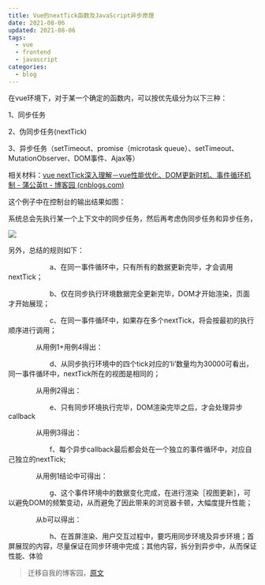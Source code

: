 ```yaml
---
title: Vue的nextTick函数及JavaScript异步原理
date: 2021-08-06
updated: 2021-08-06
tags:
  - vue
  - frontend
  - javascript
categories:
  - blog
---
```



在vue环境下，对于某一个确定的函数内，可以按优先级分为以下三种：



1、同步任务

2、伪同步任务(nextTick)

3、异步任务（setTimeout、promise（microtask queue）、setTimeout、MutationObserver、DOM事件、Ajax等）



相关材料：[vue nextTick深入理解－vue性能优化、DOM更新时机、事件循环机制 - 蒲公英tt - 博客园 (cnblogs.com)](https://www.cnblogs.com/hity-tt/p/6729118.html)

这个例子中在控制台的输出结果如图：



系统总会先执行某一个上下文中的同步任务，然后再考虑伪同步任务和异步任务，

![](https://img2020.cnblogs.com/blog/2282342/202108/2282342-20210806180715143-861308543.png)


另外，总结的规则如下：

　　　　　　a、在同一事件循环中，只有所有的数据更新完毕，才会调用nextTick；

　　　　　　b、仅在同步执行环境数据完全更新完毕，DOM才开始渲染，页面才开始展现；

　　　　　　c、在同一事件循环中，如果存在多个nextTick，将会按最初的执行顺序进行调用；

　　　　从用例1+用例4得出：

　　　　　　d、从同步执行环境中的四个tick对应的‘li’数量均为30000可看出，同一事件循环中，nextTick所在的视图是相同的；

　　　　从用例2得出：

　　　　　　e、只有同步环境执行完毕，DOM渲染完毕之后，才会处理异步callback

　　　　从用例3得出：

　　　　　　f、每个异步callback最后都会处在一个独立的事件循环中，对应自己独立的nextTick;

　　　　从用例1结论中可得出：

　　　　　　g、这个事件环境中的数据变化完成，在进行渲染［视图更新］，可以避免DOM的频繁变动，从而避免了因此带来的浏览器卡顿，大幅度提升性能；

　　　　从b可以得出：

　　　　　　h、在首屏渲染、用户交互过程中，要巧用同步环境及异步环境；首屏展现的内容，尽量保证在同步环境中完成；其他内容，拆分到异步中，从而保证性能、体验



> 迁移自我的博客园，[原文](https://www.cnblogs.com/caozhenfei/p/15109874.html)
